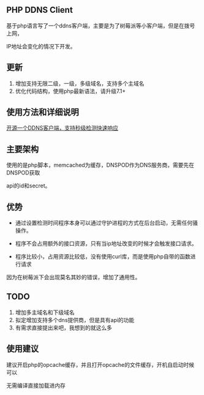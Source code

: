 ## PHP DDNS Client
基于php语言写了一个ddns客户端，主要是为了树莓派等小客户端，但是在拨号上网，

IP地址会变化的情况下开发。

## 更新
1. 增加支持无限二级，一级，多级域名，支持多个主域名
2. 优化代码结构，使用php最新语法，请升级7.1+

## 使用方法和详细说明

[开源一个DDNS客户端，支持秒级检测快速响应](https://www.echoteen.com/ddns-php-clients.html "开源一个DDNS客户端，支持秒级检测快速响应")

## 主要架构
使用的是php脚本，memcached为缓存，DNSPOD作为DNS服务商，需要先在DNSPOD获取

api的id和secret。

## 优势
- 通过设置检测时间程序本身可以通过守护进程的方式在后台启动，无需任何骚操作。

- 程序不会占用额外的接口资源，只有当ip地址改变的时候才会触发接口请求。

- 程序比较小，占用资源比较低，没有使用curl库，而是使用php自带的函数进行请求

因为在树莓派下会出现莫名其妙的错误，增加了通用性。

## TODO 
1. 增加多主域名和下级域名
2. 拟定增加支持多个dns提供商，但是具有api的功能
3. 有需求直接提出来吧，我想到的就这么多

## 使用建议

建议开启php的opcache缓存，并且打开opcache的文件缓存，开机自启动时候可以

无需编译直接加载进内存